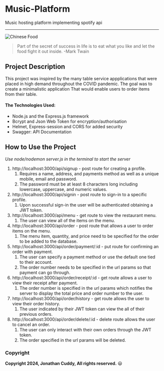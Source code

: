 # Music-Platform
 Music hosting platform implementing spotify api
___

![Chinese Food](./images/israel-albornoz--SsC5Fpp-9o-unsplash.jpg "Yummy")
> Part of the secret of success in life is to eat what you like and let the food fight it out inside.
-Mark Twain

## Project Description 

This project was inspired by the many table service appplications that were placed in high demand throughout the COVID pandemic. 
The goal was to create a minimalistic application That would enable users to order items from their table. 

#### The Technologies Used: 
- Node.js and the Express.js framework
- Bcrypt and Json Web Token for encryption/authorisation
- Helmet, Express-session and CORS for added security
- Swagger: API Documentation

## How to Use the Project

*Use node/nodemon server.js in the terminal to start the server*

1. http://localhost:3000/api/signup - post route for creating a profile.
    1. Requires a name, address, and payments method as well as a unique mobile, email and password.
    2. The password must be at least 8 characters long including lowercase, uppercase, and numeric values.
2. http://localhost:3000/api/signin - post route to sign-in to a specific profile.
    1. Upon successful sign-in the user will be authenticated obtaining a JWT token.
3. http://localhost:3000/api/menu - get route to view the restaurant menu.
    1. The user can view all of the items on the menu.
4. http://localhost:3000/api/order - post route that allows a user to order items on the menu.
    1. The menu item, quantity, and price need to be specified for the order to be added to the database.
5. http://localhost:3000/api/order/payment/:id - put route for confirming an order with payment.
    1. The user can specify a payment method or use the default one tied to their account.
    2. The order number needs to be specified in the url params so that payment can go through.
6. http://localhost:3000/api/order/receipt/:id - get route allows a user to view their receipt after payment.
    1. The order number is specified in the url params which notifies the server to display the total price and order number to the user.
7. http://localhost:3000/api/order/history - get route allows the user to view their order history.
    1. The user indicated by their JWT token can view the all of their previous orders.
8. http://localhost:3000/api/order/delete/:id - delete route allows the user to cancel an order.
    1. The user can only interact with their own orders through the JWT token.
    2. The order specified in the url params will be deleted.


### Copyright

**Copyright 2024, Jonathan Cuddy, All rights reserved.**
:smiley: